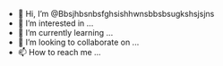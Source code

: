- 👋 Hi, I’m @Bbsjhbsnbsfghsishhwnsbbsbsugkshsjsjns
- 👀 I’m interested in ...
- 🌱 I’m currently learning ...
- 💞️ I’m looking to collaborate on ...
- 📫 How to reach me ...

<!---
Bbsjhbsnbsfghsishhwnsbbsbsugkshsjsjns/Bbsjhbsnbsfghsishhwnsbbsbsugkshsjsjns is a ✨ special ✨ repository because its `README.md` (this file) appears on your GitHub profile.
You can click the Preview link to take a look at your changes.
--->
